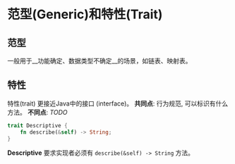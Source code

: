 # 范型(Generic)和特性(Trait)

## 范型
一般用于__功能确定、数据类型不确定__的场景，如链表、映射表。

## 特性
特性(trait) 更接近Java中的接口 (interface)。
**共同点**: 行为规范, 可以标识有什么方法。
**不同点**: _TODO_

```rust
trait Descriptive {
	fn describe(&self) -> String;
}
```
__Descriptive__ 要求实现者必须有 `describe(&self) -> String` 方法。
